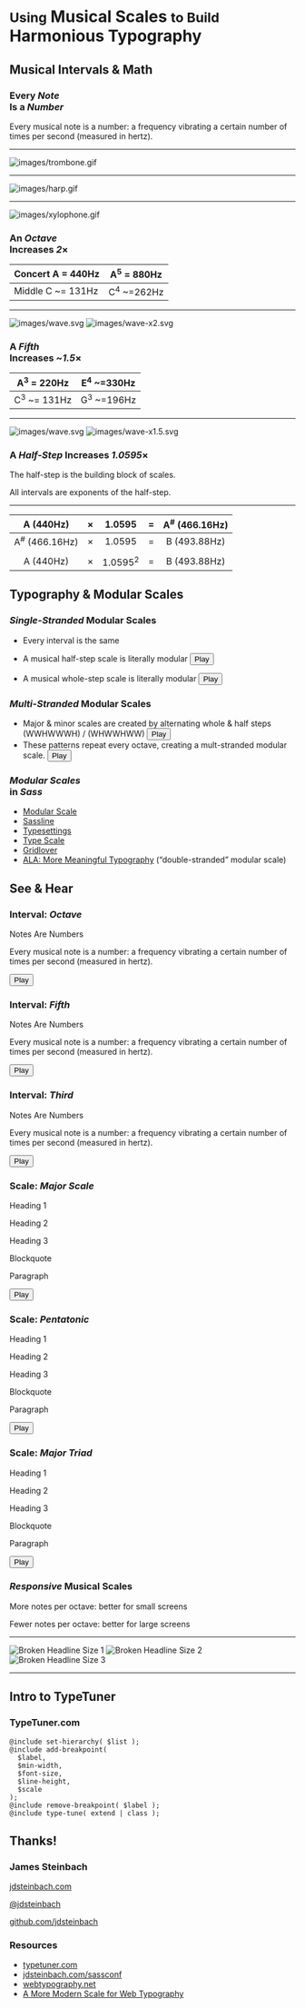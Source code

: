 # <small>Using</small> Musical Scales <small>to Build</small> Harmonious Typography

## Musical Intervals & Math

### Every <em>Note</em><br> Is a <em>Number</em>

Every musical note is a number: a frequency vibrating a certain number of times per second (measured in hertz).

---

![images/trombone.gif](images/trombone.gif)

---

![images/harp.gif](images/harp.gif)

---

![images/xylophone.gif](images/xylophone.gif)

### An <em>Octave</em><br> Increases <em>2</em>&times;

| Concert A = 440Hz | A<sup>5</sup> = 880Hz |
| --- | --- |
| Middle C ~= 131Hz | C<sup>4</sup> ~=262Hz |

---

![images/wave.svg](images/wave.svg)
![images/wave-x2.svg](images/wave-x2.svg)

### A <em>Fifth</em><br> Increases ~<em>1.5</em>&times;

| A<sup>3</sup> = 220Hz | E<sup>4</sup> ~=330Hz |
| --- | --- |
| C<sup>3</sup> ~= 131Hz | G<sup>3</sup> ~=196Hz |

---

![images/wave.svg](images/wave.svg)
![images/wave-x1.5.svg](images/wave-x1.5.svg)

### A <em>Half-Step</em> Increases <em>1.0595</em>&times;

The half-step is the building block of scales.

All intervals are exponents of the half-step.

---

| A (440Hz) | &times; | 1.0595 | = | A<sup>#</sup> (466.16Hz) |
|:---:|:---:|:---:|:---:|:---:|
| A<sup>#</sup> (466.16Hz) | &times; | 1.0595 | = | B (493.88Hz) |
| | | | | |
| A (440Hz) | &times; | 1.0595<sup>2</sup> | = | B (493.88Hz) |

## Typography & Modular Scales

### <em>Single-Stranded</em> <span>Modular Scales</span>

  * Every interval is the same
  * A musical half-step scale is literally modular <button id="scale-half-step" class="play-button">Play</button>

  * A musical whole-step scale is literally modular <button id="scale-whole-step" class="play-button">Play</button>


### <em>Multi-Stranded</em> <span>Modular Scales</span>

  * Major & minor scales are created by alternating whole & half steps (WWHWWWH) / (WHWWHWW) <button id="scale-major" class="play-button">Play</button>
  * These patterns repeat every octave, creating a mult-stranded modular scale. <button id="scale-minor" class="play-button">Play</button>

### <em>Modular Scales</em><br> in <em>Sass</em>

  * [Modular Scale](http://www.modularscale.com/)
  * [Sassline](https://sassline.com/)
  * [Typesettings](http://typesettings.io/)
  * [Type Scale](http://type-scale.com/)
  * [Gridlover](http://www.gridlover.net/)
  * [ALA: More Meaningful Typography](http://alistapart.com/article/more-meaningful-typography) (“double-stranded” modular scale)

## See & Hear

### Interval: <em>Octave</em>

<div class="text-block interval octave">
  <p class="heading-octave">Notes Are Numbers</p>
  <p class="paragraph-octave">Every musical note is a number: a frequency vibrating a certain number of times per second (measured in hertz).</p>
</div>
<button id="interval-octave" class="play-button">Play</button>

### Interval: <em>Fifth</em>

<div class="text-block interval fifth">
  <p class="heading-fifth">Notes Are Numbers</p>
  <p class="paragraph-fifth">Every musical note is a number: a frequency vibrating a certain number of times per second (measured in hertz).</p>
</div>
<button id="interval-fifth" class="play-button">Play</button>

### Interval: <em>Third</em>

<div class="text-block interval third">
  <p class="heading-third">Notes Are Numbers</p>
  <p class="paragraph-third">Every musical note is a number: a frequency vibrating a certain number of times per second (measured in hertz).</p>
</div>
<button id="interval-third" class="play-button">Play</button>

### Scale: <em>Major Scale</em>

<div class="text-block scale major-scale">
  <p class="heading-1">Heading 1</p>
  <p class="heading-2">Heading 2</p>
  <p class="heading-3">Heading 3</p>
  <p class="blockquote">Blockquote</p>
  <p class="paragraph">Paragraph</p>
</div>
<button id="scale-major" class="play-button">Play</button>

### Scale: <em>Pentatonic</em>

<div class="text-block scale pentatonic">
  <p class="heading-1">Heading 1</p>
  <p class="heading-2">Heading 2</p>
  <p class="heading-3">Heading 3</p>
  <p class="blockquote">Blockquote</p>
  <p class="paragraph">Paragraph</p>
</div>
<button id="scale-pentatonic" class="play-button">Play</button>

### Scale: <em>Major Triad</em>

<div class="text-block scale major-triad">
  <p class="heading-1">Heading 1</p>
  <p class="heading-2">Heading 2</p>
  <p class="heading-3">Heading 3</p>
  <p class="blockquote">Blockquote</p>
  <p class="paragraph">Paragraph</p>
</div>
<button id="scale-major-triad" class="play-button">Play</button>

### <em>Responsive</em> <span>Musical Scales</span>

More notes per octave: better for small screens

Fewer notes per octave: better for large screens

---

![Broken Headline Size 1](images/facebook.jpg)
![Broken Headline Size 2](images/entrepreneurs.jpg)
![Broken Headline Size 3](images/improbability.jpg)

---
## Intro to TypeTuner

### TypeTuner.com

```
@include set-hierarchy( $list );
@include add-breakpoint(
  $label,
  $min-width,
  $font-size,
  $line-height,
  $scale
);
@include remove-breakpoint( $label );
@include type-tune( extend | class );
```

## Thanks!

### James Steinbach

[jdsteinbach.com](https://jdsteinbach.com)

[@jdsteinbach](https://twitter.com/jdsteinbach/)

[github.com/jdsteinbach](https://github.com/jdsteinbach/)

### Resources

* [typetuner.com](http://typetuner.com)
* [jdsteinbach.com/sassconf](http://jdsteinbach.com/sassconf/)
* [webtypography.net](http://webtypography.net)
* [A More Modern Scale for Web Typography](http://typecast.com/blog/a-more-modern-scale-for-web-typography)
